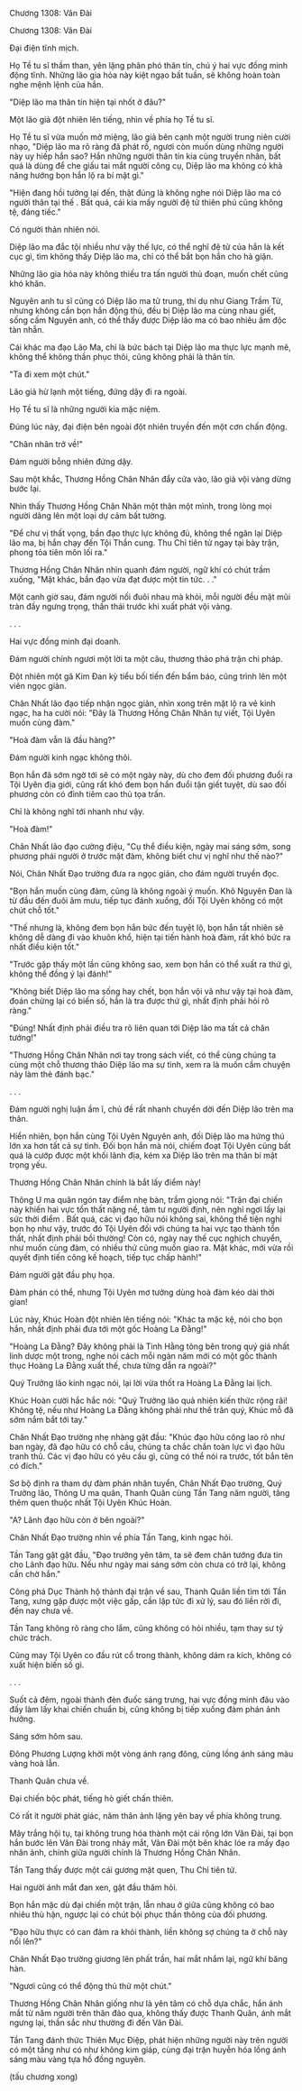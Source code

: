 




Chương 1308: Vân Đài


Chương 1308: Vân Đài

Đại điện tĩnh mịch.

Họ Tề tu sĩ thầm than, yên lặng phân phó thân tín, chú ý hai vực đồng minh động tĩnh. Những lão gia hỏa này kiệt ngạo bất tuần, sẽ không hoàn toàn nghe mệnh lệnh của hắn.

"Diệp lão ma thân tín hiện tại nhốt ở đâu?"

Một lão giả đột nhiên lên tiếng, nhìn về phía họ Tề tu sĩ.

Họ Tề tu sĩ vừa muốn mở miệng, lão giả bên cạnh một người trung niên cười nhạo, "Diệp lão ma rõ ràng đã phát rồ, ngươi còn muốn dùng những người này uy hiếp hắn sao? Hắn những người thân tín kia cùng truyền nhân, bất quá là dùng để che giấu tai mắt người công cụ, Diệp lão ma không có khả năng hướng bọn hắn lộ ra bí mật gì."

"Hiện đang hồi tưởng lại đến, thật đúng là không nghe nói Diệp lão ma có người thân tại thế . Bất quá, cái kia mấy người đệ tử thiên phú cũng không tệ, đáng tiếc."

Có người thản nhiên nói.

Diệp lão ma đắc tội nhiều như vậy thế lực, có thể nghĩ đệ tử của hắn là kết cục gì, tìm không thấy Diệp lão ma, chỉ có thể bắt bọn hắn cho hả giận.

Những lão gia hỏa này không thiếu tra tấn người thủ đoạn, muốn chết cũng khó khăn.

Nguyên anh tu sĩ cũng có Diệp lão ma tử trung, thí dụ như Giang Trầm Tử, nhưng không cần bọn hắn động thủ, đều bị Diệp lão ma cùng nhau giết, sống cấm Nguyên anh, có thể thấy được Diệp lão ma có bao nhiêu âm độc tàn nhẫn.

Cái khác ma đạo Lão Ma, chỉ là bức bách tại Diệp lão ma thực lực mạnh mẽ, không thể không thần phục thôi, cũng không phải là thân tín.

"Ta đi xem một chút."

Lão giả hừ lạnh một tiếng, đứng dậy đi ra ngoài.

Họ Tề tu sĩ là những người kia mặc niệm.

Đúng lúc này, đại điện bên ngoài đột nhiên truyền đến một cơn chấn động.

"Chân nhân trở về!"

Đám người bỗng nhiên đứng dậy.

Sau một khắc, Thương Hồng Chân Nhân đẩy cửa vào, lão giả vội vàng dừng bước lại.

Nhìn thấy Thương Hồng Chân Nhân một thân một mình, trong lòng mọi người dâng lên một loại dự cảm bất tường.

"Để chư vị thất vọng, bần đạo thực lực không đủ, không thể ngăn lại Diệp lão ma, bị hắn chạy đến Tội Thần cung. Thu Chỉ tiên tử ngay tại bày trận, phong tỏa tiên môn lối ra."

Thương Hồng Chân Nhân nhìn quanh đám người, ngữ khí có chút trầm xuống, "Mặt khác, bần đạo vừa đạt được một tin tức. . ."

Một canh giờ sau, đám người nối đuôi nhau mà khỏi, mỗi người đều mặt mũi tràn đầy ngưng trọng, thần thái trước khi xuất phát vội vàng.

. . .

Hai vực đồng minh đại doanh.

Đám người chính ngươi một lời ta một câu, thương thảo phá trận chi pháp.

Đột nhiên một gã Kim Đan kỳ tiểu bối tiến đến bẩm báo, cũng trình lên một viên ngọc giản.

Chân Nhất lão đạo tiếp nhận ngọc giản, nhìn xong trên mặt lộ ra vẻ kinh ngạc, ha ha cười nói: "Đây là Thương Hồng Chân Nhân tự viết, Tội Uyên muốn cùng đàm."

"Hoà đàm vẫn là đầu hàng?"

Đám người kinh ngạc không thôi.

Bọn hắn đã sớm ngờ tới sẽ có một ngày này, dù cho đem đối phương đuổi ra Tội Uyên địa giới, cũng rất khó đem bọn hắn đuổi tận giết tuyệt, dù sao đối phương còn có đỉnh tiêm cao thủ tọa trấn.

Chỉ là không nghĩ tới nhanh như vậy.

"Hoà đàm!"

Chân Nhất lão đạo cường điệu, "Cụ thể điều kiện, ngày mai sáng sớm, song phương phái người ở trước mặt đàm, không biết chư vị nghĩ như thế nào?"

Nói, Chân Nhất Đạo trường đưa ra ngọc giản, cho đám người truyền đọc.

"Bọn hắn muốn cùng đàm, cũng là không ngoài ý muốn. Khô Nguyên Đan là từ đầu đến đuôi âm mưu, tiếp tục đánh xuống, đối Tội Uyên không có một chút chỗ tốt."

"Thế nhưng là, không đem bọn hắn bức đến tuyệt lộ, bọn hắn tất nhiên sẽ không dễ dàng đi vào khuôn khổ, hiện tại tiến hành hoà đàm, rất khó bức ra nhất điều kiện tốt."

"Trước gặp thấy một lần cũng không sao, xem bọn hắn có thể xuất ra thứ gì, không thể đồng ý lại đánh!"

"Không biết Diệp lão ma sống hay chết, bọn hắn vội vã như vậy tại hoà đàm, đoán chừng lại có biến số, hẳn là tra được thứ gì, nhất định phải hỏi rõ ràng."

"Đúng! Nhất định phải điều tra rõ liên quan tới Diệp lão ma tất cả chân tướng!"

"Thương Hồng Chân Nhân nơi tay trong sách viết, có thể cùng chúng ta cùng một chỗ thương thảo Diệp lão ma sự tình, xem ra là muốn cầm chuyện này làm thẻ đánh bạc."

. . .

Đám người nghị luận ầm ĩ, chủ đề rất nhanh chuyển dời đến Diệp lão trên ma thân.

Hiển nhiên, bọn hắn cùng Tội Uyên Nguyên anh, đối Diệp lão ma hứng thú lớn xa hơn tất cả sự tình. Đối bọn hắn mà nói, chiếm đoạt Tội Uyên cũng bất quá là cướp được một khối lãnh địa, kém xa Diệp lão trên ma thân bí mật trọng yếu.

Thương Hồng Chân Nhân chính là bắt lấy điểm này!

Thông U ma quân ngón tay điểm nhẹ bàn, trầm giọng nói: "Trận đại chiến này khiến hai vực tổn thất nặng nề, tâm tư người định, nên nghỉ ngơi lấy lại sức thời điểm . Bất quá, các vị đạo hữu nói không sai, không thể tiện nghi bọn họ như vậy, trước đó Tội Uyên đối với chúng ta hai vực tạo thành tổn thất, nhất định phải bồi thường! Còn có, ngày nay thế cục nghịch chuyển, như muốn cùng đàm, có nhiều thứ cũng muốn giao ra. Mặt khác, mới vừa rồi quyết định tiến công kế hoạch, tiếp tục chấp hành!"

Đám người gật đầu phụ họa.

Đàm phán có thể, nhưng Tội Uyên mơ tưởng dùng hoà đàm kéo dài thời gian!

Lúc này, Khúc Hoàn đột nhiên lên tiếng nói: "Khác ta mặc kệ, nói cho bọn hắn, nhất định phải đưa tới một gốc Hoàng La Đằng!"

"Hoàng La Đằng? Đây không phải là Tinh Hằng tông bên trong quý giá nhất linh dược một trong, nghe nói cách mỗi ngàn năm mới có một gốc thành thục Hoàng La Đằng xuất thế, chưa từng dẫn ra ngoài?"

Quý Trưởng lão kinh ngạc nói, lại lời vừa thốt ra Hoàng La Đằng lai lịch.

Khúc Hoàn cười hắc hắc nói: "Quý Trưởng lão quả nhiên kiến thức rộng rãi! Không tệ, nếu như Hoàng La Đằng không phải như thế trân quý, Khúc mỗ đã sớm nắm bắt tới tay."

Chân Nhất Đạo trường nhẹ nhàng gật đầu: "Khúc đạo hữu công lao rõ như ban ngày, đã đạo hữu có chỗ cầu, chúng ta chắc chắn toàn lực vì đạo hữu tranh thủ. Các vị đạo hữu có yêu cầu gì, cũng có thể nói ra trước, tốt bắn tên có đích."

Sơ bộ định ra tham dự đàm phán nhân tuyển, Chân Nhất Đạo trường, Quý Trưởng lão, Thông U ma quân, Thanh Quân cùng Tần Tang năm người, tăng thêm quen thuộc nhất Tội Uyên Khúc Hoàn.

"A? Lãnh đạo hữu còn ở bên ngoài?"

Chân Nhất Đạo trường nhìn về phía Tần Tang, kinh ngạc hỏi.

Tần Tang gật gật đầu, "Đạo trưởng yên tâm, ta sẽ đem chân tướng đưa tin cho Lãnh đạo hữu. Nếu như ngày mai sáng sớm còn chưa có trở lại, không cần chờ hắn."

Công phá Dục Thành hộ thành đại trận về sau, Thanh Quân liền tìm tới Tần Tang, xưng gặp được một việc gấp, cần lập tức đi xử lý, sau đó liền rời đi, đến nay chưa về.

Tần Tang không rõ ràng cho lắm, cũng không có hỏi nhiều, tạm thay sư tỷ chức trách.

Cũng may Tội Uyên co đầu rút cổ trong thành, không dám ra kích, không có xuất hiện biến số gì.

. . .

Suốt cả đêm, ngoài thành đèn đuốc sáng trưng, hai vực đồng minh đâu vào đấy làm lấy khai chiến chuẩn bị, cũng không bị tiếp xuống đàm phán ảnh hưởng.

Sáng sớm hôm sau.

Đông Phương Lượng khởi một vòng ánh rạng đông, cùng lồng ánh sáng màu vàng hoà lẫn.

Thanh Quân chưa về.

Đại chiến bộc phát, tiếng hò giết chấn thiên.

Có rất ít người phát giác, năm thân ảnh lặng yên bay về phía không trung.

Mây trắng hội tụ, tại không trung hóa thành một cái rộng lớn Vân Đài, tại bọn hắn bước lên Vân Đài trong nháy mắt, Vân Đài một bên khác lóe ra mấy đạo nhân ảnh, chính giữa người chính là Thương Hồng Chân Nhân.

Tần Tang thấy được một cái gương mặt quen, Thu Chỉ tiên tử.

Hai người ánh mắt đan xen, gật đầu thăm hỏi.

Bọn hắn mặc dù đại chiến một trận, lẫn nhau ở giữa cũng không có bao nhiêu thù hận, ngược lại có chút bội phục thần thông của đối phương.

"Đạo hữu thực có can đảm ra khỏi thành, liền không sợ chúng ta ở chỗ này nổi lên?"

Chân Nhất Đạo trường giương lên phất trần, hai mắt nhắm lại, ngữ khí băng hàn.

"Ngươi cũng có thể động thủ thử một chút."

Thương Hồng Chân Nhân giống như là yên tâm có chỗ dựa chắc, hắn ánh mắt từ năm người trên thân đảo qua, không thấy được Thanh Quân, ánh mắt ngưng lại, thần sắc như thường đi đến Vân Đài.

Tần Tang đánh thức Thiên Mục Điệp, phát hiện những người này trên người có một tầng như có như không kim giáp, cùng đại trận huyễn hóa lồng ánh sáng màu vàng tựa hồ đồng nguyên.

(tấu chương xong)




